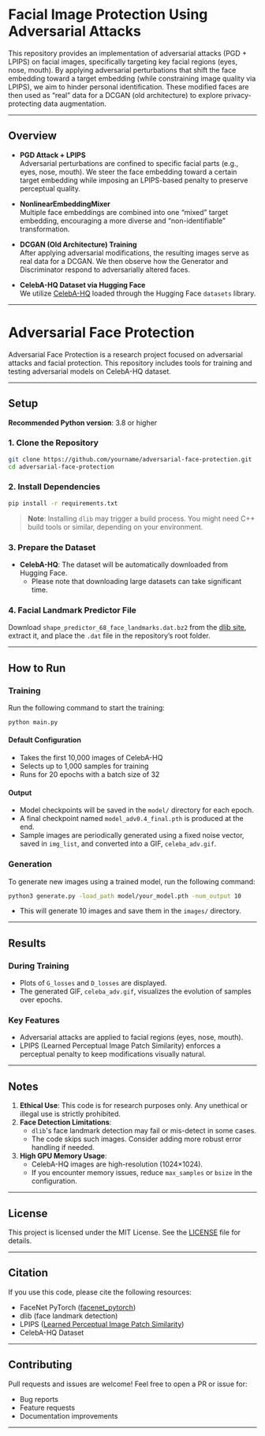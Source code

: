# Facial Image Protection Using Adversarial Attacks

This repository provides an implementation of adversarial attacks (PGD + LPIPS) on facial images, specifically targeting key facial regions (eyes, nose, mouth). By applying adversarial perturbations that shift the face embedding toward a target embedding (while constraining image quality via LPIPS), we aim to hinder personal identification. These modified faces are then used as “real” data for a DCGAN (old architecture) to explore privacy-protecting data augmentation.

---

## Overview

- **PGD Attack + LPIPS**  
  Adversarial perturbations are confined to specific facial parts (e.g., eyes, nose, mouth). We steer the face embedding toward a certain target embedding while imposing an LPIPS-based penalty to preserve perceptual quality.

- **NonlinearEmbeddingMixer**  
  Multiple face embeddings are combined into one “mixed” target embedding, encouraging a more diverse and “non-identifiable” transformation.

- **DCGAN (Old Architecture) Training**  
  After applying adversarial modifications, the resulting images serve as real data for a DCGAN. We then observe how the Generator and Discriminator respond to adversarially altered faces.

- **CelebA-HQ Dataset via Hugging Face**  
  We utilize [CelebA-HQ](https://arxiv.org/abs/1710.10196) loaded through the Hugging Face `datasets` library.

---

# Adversarial Face Protection

Adversarial Face Protection is a research project focused on adversarial attacks and facial protection. This repository includes tools for training and testing adversarial models on CelebA-HQ dataset.

---

## Setup

**Recommended Python version**: 3.8 or higher

### 1. Clone the Repository

```bash
git clone https://github.com/yourname/adversarial-face-protection.git
cd adversarial-face-protection
```

### 2. Install Dependencies

```bash
pip install -r requirements.txt
```

> **Note**: Installing `dlib` may trigger a build process. You might need C++ build tools or similar, depending on your environment.

### 3. Prepare the Dataset

- **CelebA-HQ**: The dataset will be automatically downloaded from Hugging Face.
  - Please note that downloading large datasets can take significant time.

### 4. Facial Landmark Predictor File

Download `shape_predictor_68_face_landmarks.dat.bz2` from the [dlib site](http://dlib.net/files/shape_predictor_68_face_landmarks.dat.bz2), extract it, and place the `.dat` file in the repository’s root folder.

---

## How to Run

### Training

Run the following command to start the training:

```bash
python main.py
```

#### Default Configuration

- Takes the first 10,000 images of CelebA-HQ
- Selects up to 1,000 samples for training
- Runs for 20 epochs with a batch size of 32

#### Output

- Model checkpoints will be saved in the `model/` directory for each epoch.
- A final checkpoint named `model_adv0.4_final.pth` is produced at the end.
- Sample images are periodically generated using a fixed noise vector, saved in `img_list`, and converted into a GIF, `celeba_adv.gif`.

### Generation

To generate new images using a trained model, run the following command:

```bash
python3 generate.py -load_path model/your_model.pth -num_output 10
```

- This will generate 10 images and save them in the `images/` directory.

---

## Results

### During Training

- Plots of `G_losses` and `D_losses` are displayed.
- The generated GIF, `celeba_adv.gif`, visualizes the evolution of samples over epochs.

### Key Features

- Adversarial attacks are applied to facial regions (eyes, nose, mouth).
- LPIPS (Learned Perceptual Image Patch Similarity) enforces a perceptual penalty to keep modifications visually natural.

<!-- Optional: Add visual aids -->
<!-- ![Loss Curve](path/to/loss_plot.png) -->
<!-- ![Before & After Attack](path/to/before_after.png) -->

---

## Notes

1. **Ethical Use**: This code is for research purposes only. Any unethical or illegal use is strictly prohibited.
2. **Face Detection Limitations**: 
   - `dlib`'s face landmark detection may fail or mis-detect in some cases.
   - The code skips such images. Consider adding more robust error handling if needed.
3. **High GPU Memory Usage**:
   - CelebA-HQ images are high-resolution (1024×1024).
   - If you encounter memory issues, reduce `max_samples` or `bsize` in the configuration.

---

## License

This project is licensed under the MIT License. See the [LICENSE](LICENSE) file for details.

---

## Citation

If you use this code, please cite the following resources:

- FaceNet PyTorch ([facenet_pytorch](https://github.com/timesler/facenet-pytorch))
- dlib (face landmark detection)
- LPIPS ([Learned Perceptual Image Patch Similarity](https://github.com/richzhang/PerceptualSimilarity))
- CelebA-HQ Dataset

---

## Contributing

Pull requests and issues are welcome! Feel free to open a PR or issue for:

- Bug reports
- Feature requests
- Documentation improvements

---


